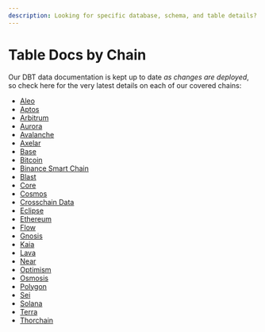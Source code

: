 ```yaml
---
description: Looking for specific database, schema, and table details? Look no further
---
```


# Table Docs by Chain

Our DBT data documentation is kept up to date _as changes are deployed_, so check here for the very latest details on each of our covered chains:

* [Aleo](https://flipsidecrypto.github.io/aleo-models/#!/overview/eclipse\_models)
* [Aptos](https://flipsidecrypto.github.io/aptos-models/#!/overview)
* [Arbitrum](https://flipsidecrypto.github.io/arbitrum-models/#!/overview)
* [Aurora](https://flipsidecrypto.github.io/aurora-models/#!/overview)
* [Avalanche](https://flipsidecrypto.github.io/avalanche-models/#!/overview)
* [Axelar](https://flipsidecrypto.github.io/axelar-models/#!/overview)  
* [Base](https://flipsidecrypto.github.io/base-models/#!/overview)
* [Bitcoin](https://flipsidecrypto.github.io/bitcoin-models/)
* [Binance Smart Chain](https://flipsidecrypto.github.io/bsc-models/#!/overview)
* [Blast](https://flipsidecrypto.github.io/blast-models/#!/overview)
* [Core](https://flipsidecrypto.github.io/core-models/#!/overview/eclipse\_models)
* [Cosmos](https://flipsidecrypto.github.io/cosmos-models/#!/overview)&#x20;
* [Crosschain Data](https://flipsidecrypto.github.io/crosschain-models/#!/overview)
* [Eclipse](https://flipsidecrypto.github.io/eclipse-models/#!/overview/eclipse\_models)
* [Ethereum](https://flipsidecrypto.github.io/ethereum-models/#!/overview)
* [Flow](https://flipsidecrypto.github.io/flow-models/#!/overview)&#x20;
* [Gnosis](https://flipsidecrypto.github.io/gnosis-models/#!/overview)
* [Kaia](https://flipsidecrypto.github.io/kaia-models/#!/overview/kaia\_models)
* [Lava](https://flipsidecrypto.github.io/lava-models/#!/overview/eclipse\_models)
* [Near](https://flipsidecrypto.github.io/near-models/#!/overview)  
* [Optimism](https://flipsidecrypto.github.io/optimism-models/#!/overview)
* [Osmosis](https://flipsidecrypto.github.io/osmosis-models/#!/overview)&#x20;
* [Polygon](https://flipsidecrypto.github.io/polygon-models/#!/overview)
* [Sei](https://flipsidecrypto.github.io/sei-models/#!/overview)
* [Solana](https://flipsidecrypto.github.io/solana-models/#!/overview) &#x20;
* [Terra](https://metricsdao.github.io/terra\_dbt/#!/overview)&#x20;
* [Thorchain](https://flipsidecrypto.github.io/thorchain-models/#!/overview)

